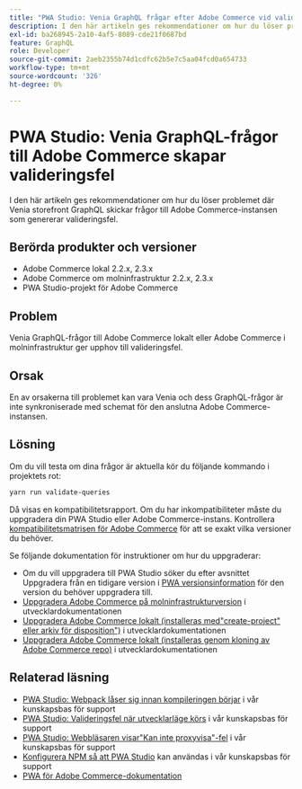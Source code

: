 ```yaml
---
title: "PWA Studio: Venia GraphQL frågar efter Adobe Commerce vid valideringsfel"
description: I den här artikeln ges rekommendationer om hur du löser problemet där Venia storefront GraphQL skickar frågor till Adobe Commerce-instansen som genererar valideringsfel.
exl-id: ba268945-2a10-4af5-8089-cde21f0687bd
feature: GraphQL
role: Developer
source-git-commit: 2aeb2355b74d1cdfc62b5e7c5aa04fcd0a654733
workflow-type: tm+mt
source-wordcount: '326'
ht-degree: 0%

---
```


# PWA Studio: Venia GraphQL-frågor till Adobe Commerce skapar valideringsfel

I den här artikeln ges rekommendationer om hur du löser problemet där Venia storefront GraphQL skickar frågor till Adobe Commerce-instansen som genererar valideringsfel.

## Berörda produkter och versioner

* Adobe Commerce lokal 2.2.x, 2.3.x
* Adobe Commerce om molninfrastruktur 2.2.x, 2.3.x
* PWA Studio-projekt för Adobe Commerce

## Problem

Venia GraphQL-frågor till Adobe Commerce lokalt eller Adobe Commerce i molninfrastruktur ger upphov till valideringsfel.

## Orsak

En av orsakerna till problemet kan vara Venia och dess GraphQL-frågor är inte synkroniserade med schemat för den anslutna Adobe Commerce-instansen.

## Lösning

Om du vill testa om dina frågor är aktuella kör du följande kommando i projektets rot:

```bash
yarn run validate-queries
```

Då visas en kompatibilitetsrapport. Om du har inkompatibiliteter måste du uppgradera din PWA Studio eller Adobe Commerce-instans. Kontrollera [kompatibilitetsmatrisen för Adobe Commerce](https://developer.adobe.com/commerce/pwa-studio/integrations/adobe-commerce/version-compatibility/) för att se exakt vilka versioner du behöver.

Se följande dokumentation för instruktioner om hur du uppgraderar:

* Om du vill uppgradera till PWA Studio söker du efter avsnittet Uppgradera från en tidigare version i [PWA versionsinformation](https://github.com/magento/pwa-studio/releases/) för den version du behöver uppgradera till.
* [Uppgradera Adobe Commerce på molninfrastrukturversion](https://experienceleague.adobe.com/en/docs/commerce-cloud-service/user-guide/develop/upgrade/commerce-version) i utvecklardokumentationen
* [Uppgradera Adobe Commerce lokalt (installeras med&quot;create-project&quot; eller arkiv för disposition&quot;)](https://experienceleague.adobe.com/en/docs/commerce-operations/upgrade-guide/implementation/perform-upgrade) i utvecklardokumentationen
* [Uppgradera Adobe Commerce lokalt (installeras genom kloning av Adobe Commerce repo)](https://experienceleague.adobe.com/en/docs/commerce-operations/upgrade-guide/developer/git-installs) i utvecklardokumentationen

## Relaterad läsning

* [PWA Studio: Webpack låser sig innan kompileringen börjar](/help/troubleshooting/miscellaneous/pwa-studio-webpack-hangs-before-beginning-compilation.md) i vår kunskapsbas för support
* [PWA Studio: Valideringsfel när utvecklarläge körs](/help/troubleshooting/miscellaneous/pwa-studio-validation-errors-when-running-developer-mode.md) i vår kunskapsbas för support
* [PWA Studio: Webbläsaren visar&quot;Kan inte proxyvisa&quot;-fel](/help/troubleshooting/miscellaneous/pwa-studio-browser-displays-cannot-proxy-to-error.md) i vår kunskapsbas för support
* [Konfigurera NPM så att PWA Studio](/help/how-to/general/configure-npm-to-be-able-to-use-pwa-studio.md) kan användas i vår kunskapsbas för support
* [PWA för Adobe Commerce-dokumentation](https://magento.github.io/pwa-studio/)

